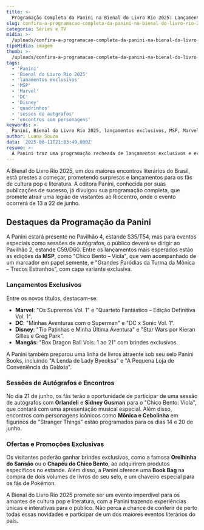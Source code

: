 ```yaml
---
title: >-
  Programação Completa da Panini na Bienal do Livro Rio 2025: Lançamentos e Atrações Imperdíveis
slug: confira-a-programacao-completa-da-panini-na-bienal-do-livro-rio-2025
categoria: Séries e TV
midia: >-
  /uploads/confira-a-programacao-completa-da-panini-na-bienal-do-livro-rio-2025-thumb.png
tipoMidia: imagem
thumb: >-
  /uploads/confira-a-programacao-completa-da-panini-na-bienal-do-livro-rio-2025-thumb.png
tags:
  - 'Panini'
  - 'Bienal do Livro Rio 2025'
  - 'lanamentos exclusivos'
  - 'MSP'
  - 'Marvel'
  - 'DC'
  - 'Disney'
  - 'quadrinhos'
  - 'sesses de autgrafos'
  - 'encontros com personagens'
keywords: >-
  Panini, Bienal do Livro Rio 2025, lançamentos exclusivos, MSP, Marvel, DC, Disney, quadrinhos, sessões de autógrafos, encontros com personagens
author: Luana Souza
data: '2025-06-11T21:03:49.000Z'
resumo: >-
  A Panini traz uma programação recheada de lançamentos exclusivos e eventos especiais para a Bienal do Livro Rio 2025. De 13 a 22 de junho, os visitantes poderão conferir novidades em quadrinhos, encontros com personagens e sessões de autógrafos no Riocentro.
---
```


A Bienal do Livro Rio 2025, um dos maiores encontros literários do Brasil, está prestes a começar, prometendo surpresas e lançamentos para os fãs de cultura pop e literatura. A editora Panini, conhecida por suas publicações de sucesso, já divulgou sua programação completa, que promete atrair uma legião de visitantes ao Riocentro, onde o evento ocorrerá de 13 a 22 de junho.

## Destaques da Programação da Panini

A Panini estará presente no Pavilhão 4, estande S35/T54, mas para eventos especiais como sessões de autógrafos, o público deverá se dirigir ao Pavilhão 2, estande C59/D60. Entre os lançamentos mais esperados estão as edições da **MSP**, como "Chico Bento – Viola", que vem acompanhado de um marcador em papel semente, e "Grandes Paródias da Turma da Mônica – Trecos Estranhos", com capa variante exclusiva.

### Lançamentos Exclusivos

Entre os novos títulos, destacam-se:

- **Marvel**: "Os Supremos Vol. 1" e "Quarteto Fantástico – Edição Definitiva Vol. 1".
- **DC**: "Minhas Aventuras com o Superman" e "DC x Sonic Vol. 1".
- **Disney**: "Tio Patinhas e Minha Última Aventura" e "Star Wars por Kieran Gilles e Greg Park".
- **Mangás**: "Box Dragon Ball Vols. 1 ao 21" com brindes exclusivos.

A Panini também preparou uma linha de livros atraente sob seu selo Panini Books, incluindo "A Lenda de Lady Byeoksa" e "A Pequena Loja de Conveniência da Galáxia".

### Sessões de Autógrafos e Encontros

No dia 21 de junho, os fãs terão a oportunidade de participar de uma sessão de autógrafos com **Orlandeli** e **Sidney Gusman** para o "Chico Bento: Viola", que contará com uma apresentação musical especial. Além disso, encontros com personagens icônicos como **Mônica e Cebolinha** em figurinos de "Stranger Things" estão programados para os dias 14 e 20 de junho.

### Ofertas e Promoções Exclusivas

Os visitantes poderão ganhar brindes exclusivos, como a famosa **Orelhinha do Sansão** ou o **Chapéu do Chico Bento**, ao adquirirem produtos específicos no estande. Além disso, a Panini oferece uma **Book Bag** na compra de dois volumes de livros do seu selo, e um chaveiro especial para os fãs de Pokémon.

A Bienal do Livro Rio 2025 promete ser um evento imperdível para os amantes de cultura pop e literatura, com a Panini trazendo experiências únicas e interativas para o público. Não perca a chance de conferir de perto todas essas novidades e participar de um dos maiores eventos literários do país.